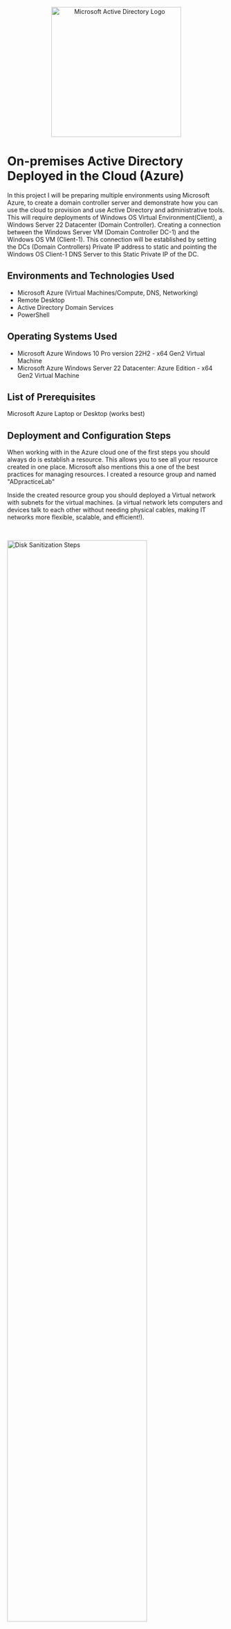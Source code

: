 <p align="center">
<img src="https://miro.medium.com/v2/resize:fit:720/1*--RgGZA7dD7JUX7ZDwzG-g.png" alt="Microsoft Active Directory Logo"
    height="300"
  width="300"/>
</p>

<h1>On-premises Active Directory Deployed in the Cloud (Azure)</h1>
In this project I will be  preparing multiple environments using Microsoft Azure, to create a domain controller server and demonstrate how you can use the cloud to provision and use Active Directory and administrative tools. This will require deployments of Windows OS Virtual Environment(Client), a Windows Server 22 Datacenter (Domain Controller). Creating a  connection between the Windows Server VM (Domain Controller DC-1) and the Windows OS VM (Client-1). This connection will be established by setting the DCs (Domain Controllers) Private IP address to static and pointing the Windows OS Client-1 DNS Server to this Static Private IP of the DC.<br />


<h2>Environments and Technologies Used</h2>

- Microsoft Azure (Virtual Machines/Compute, DNS, Networking)
- Remote Desktop
- Active Directory Domain Services
- PowerShell

<h2>Operating Systems Used </h2>

- Microsoft Azure Windows 10 Pro version 22H2 - x64 Gen2 Virtual Machine
- Microsoft Azure Windows Server 22 Datacenter: Azure Edition - x64 Gen2 Virtual Machine

<h2>List of Prerequisites</h2>

Microsoft Azure
Laptop or Desktop (works best)

<h2>Deployment and Configuration Steps</h2>
<p>
When working with in the Azure cloud one of the first steps you should always do is establish a resource. This allows you to see all your resource created in one place. Microsoft also mentions this a one of the best practices for managing resources. I created a resource group and  named  "ADpracticeLab"  
</p>

<p>
 Inside the created resource group you should deployed a Virtual network with subnets for the virtual machines. (a virtual network lets computers and devices talk to each other without needing physical cables, making IT networks more flexible, scalable, and efficient!).  
</p>
<br />

<p>
<img src="https://i.imgur.com/pERPKJA.png" height="80%" width="80%" alt="Disk Sanitization Steps"/>
</p>
<h3>Domain Controller Virtual Machine Deployment</h3>
    <ul>
      <li>
        <strong>Virtual Machine:</strong> Once the Virtual network is created, Deploy a Windows Server 2022 virtual machine instance. This server will be the domain controller(dc-1) Must be created in the same resource group as the network.  The region and zone must be the same as the network created.
          <p>Enter a username and password to login into the domain controller. I used Username: labuser Password: Cyberlab123(for the purpose of this lab)</p>
      </li>
      <li>
        <strong>Domain Controller Role:</strong> Within the Azure console set Domain Controller's NIC Private IP address to be static. Then install and configure the Active Directory Domain Services role on the deployed virtual machine, promoting it to a Domain Controller. Be sure to disable the Windows firewall for testing connectivity.
      </li>
    </ul>
  </li>
</ol>
<p>  
</p>
<br />

<p>
<img src="https://i.imgur.com/6a25u7I.png" height="80%" width="80%" alt="Disk Sanitization Steps"/>
</p>
<h2>Setting Up Client-1 Virtual Machine in Azure</h2>

<p>This section outlines the steps to create and configure a Windows 10 virtual machine named "Client-1" in Azure, connecting it to the same network as the Domain Controller (DC-1).</p>

<ul>
  <li>
    <h3>Create the Client VM (Client-1)</h3>
    <p>Deploy a Windows 10 virtual machine named "Client-1"</p>
    <ul>
      <li><strong>Username:</strong> fresh</li>
      <li><strong>Password:</strong> Cyberlab123!</li>
      <li><strong>Region:</strong> Same region as DC-1</li>
      <li><strong>Virtual Network:</strong> Same Virtual Network as DC-1</li>
    </ul>
  </li>
    <p>
    <img src="https://imgur.com/XJG87P1" height="80%" width="80%" alt="Disk Sanitization Steps"/>
    </p>
  <li>
    <h3>Configure DNS Settings</h3>
    <p>After the virtual machine is created, configure Client-1's DNS settings to point to the private IP address of DC-1.(critical for domain functionality). Setting Client-1’s DNS to DC-1’s Private IP is essential for domain authentication, Active Directory functionality, group policy updates, and proper internal resource resolution. Without this setting, Client-1 may fail to join the domain, authenticate users, or access shared network resources. 
  <p>
    <img src="https://imgur.com/vn23VhG" height="80%" width="80%" alt="Disk Sanitization Steps"/>
  </p>
  <p>
    <img src="https://imgur.com/ek5K6jV" height="80%" width="80%" alt="Disk Sanitization Steps"/>
  </p>
    <p>
    <img src="https://imgur.com/37BtlSn" height="80%" width="80%" alt="Disk Sanitization Steps"/>
    </p>

<h3>Restart Client-1</h3>
    <p>From the Azure Portal, restart the Client-1 virtual machine to apply the DNS settings.</p>
  </li>
  <li>
    <h3>Login and Verify Connectivity</h3>
    <p>Login to the Client-1 virtual machine using the provided credentials (fresh/Cyberlab123!).</p>
    <p>Open a command prompt or PowerShell window and attempt to ping the private IP address of DC-1.</p>
    <p><strong>Verification:</strong> Ensure the ping operation succeeds, indicating network connectivity.</p>
  </li>
  <p>
    <img src="https://imgur.com/IQRq0T5" height="80%" width="80%" alt="Disk Sanitization Steps"/>
    </p>
  <li>
    <h3>Verify DNS Configuration</h3>
    <p>From Client-1, open PowerShell and execute the command <code>ipconfig /all</code>.</p>
    <p><strong>Verification:</strong> Review the output and confirm that the DNS settings display the private IP address of DC-1. Running ipconfig /all in PowerShell helps verify Client-1’s network configuration, ensuring that:
It has the correct IP address, subnet mask, and default gateway.
It is using DC-1’s Private IP as its DNS server .
It is connected to the correct domain and can communicate with network resources.
If there are issues, this command is the first troubleshooting step in diagnosing network or Active Directory problems.</p>
  </li>
</ul>
<br />

<p>
<img src="https://imgur.com/nI5MDPc" height="80%" width="80%" alt="Disk Sanitization Steps"/>
</p>
<p>
  
